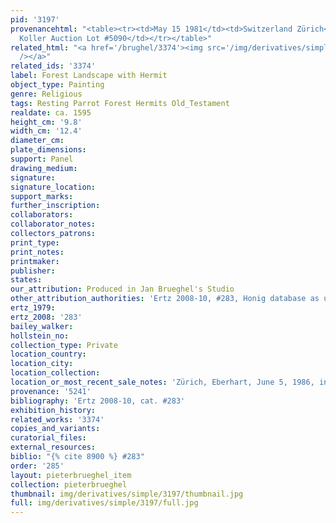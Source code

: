 ```yaml
---
pid: '3197'
provenancehtml: "<table><tr><td>May 15 1981</td><td>Switzerland Zürich</td><td>Sale
  Koller Auction Lot #5090</td></tr></table>"
related_html: "<a href='/brughel/3374'><img src='/img/derivatives/simple/3374/thumbnail.jpg'
  /></a>"
related_ids: '3374'
label: Forest Landscape with Hermit
object_type: Painting
genre: Religious
tags: Resting Parrot Forest Hermits Old_Testament
realdate: ca. 1595
height_cm: '9.8'
width_cm: '12.4'
diameter_cm:
plate_dimensions:
support: Panel
drawing_medium:
signature:
signature_location:
support_marks:
further_inscription:
collaborators:
collaborator_notes:
collectors_patrons:
print_type:
print_notes:
printmaker:
publisher:
states:
our_attribution: Produced in Jan Brueghel's Studio
other_attribution_authorities: 'Ertz 2008-10, #283, Honig database as uncertain'
ertz_1979:
ertz_2008: '283'
bailey_walker:
hollstein_no:
collection_type: Private
location_country:
location_city:
location_collection:
location_or_most_recent_sale_notes: 'Zürich, Eberhart, June 5, 1986, inv. #9'
provenance: '5241'
bibliography: 'Ertz 2008-10, cat. #283'
exhibition_history:
related_works: '3374'
copies_and_variants:
curatorial_files:
external_resources:
biblio: "{% cite 8900 %} #283"
order: '285'
layout: pieterbrueghel_item
collection: pieterbrueghel
thumbnail: img/derivatives/simple/3197/thumbnail.jpg
full: img/derivatives/simple/3197/full.jpg
---
```

